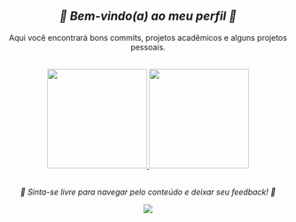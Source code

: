 <div align="center">
  <h2><i> 🌸  Bem-vindo(a) ao meu perfil  🌸 </i></h2>
</div>

<!-- APRESENTAÇÃO -->

<div align="center">

  Aqui você encontrará bons commits, projetos acadêmicos e alguns projetos pessoais.
  
</div>

  <br>

<!-- ESTATISTICAS DO PERFIL -->

<div align="center">
  <a href="https://github.com/Nathaly-Barbieri">
  <img height="180em" src="https://github-readme-stats.vercel.app/api?username=Nathaly-Barbieri&show_icons=true&theme=jolly&include_all_commits=true&count_private=true"/>
  <img height="180em" src="https://github-readme-stats.vercel.app/api/top-langs/?username=Nathaly-Barbieri&layout=compact&langs_count=7&theme=jolly"/></a>
</div>

<br>

<!-- NOTAS DE RODAPÉ -->

<div align="center">

  _🦋  Sinta-se livre para navegar pelo conteúdo e deixar seu feedback!  🦋_
  
</div>

<!-- REDES SOCIAIS-->

<div align="center"> 

  <a href = "https://www.linkedin.com/in/nathaly-barbieri/" target = "_blank">
  <img src = "https://img.shields.io/badge/LinkedIn-d375f1?style=for-the-badge&logo=linkedin&logoColor=white" target = "_blank">
  </a> 
 
</div>

